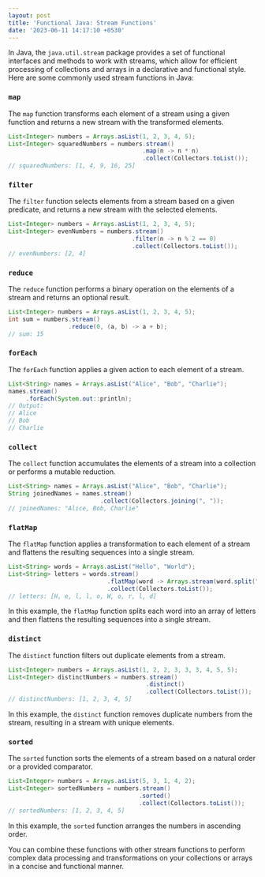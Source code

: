 ```yaml
---
layout: post
title: 'Functional Java: Stream Functions'
date: '2023-06-11 14:17:10 +0530'
---
```


In Java, the `java.util.stream` package provides a set of functional interfaces and methods to work with streams, which allow for efficient processing of collections and arrays in a declarative and functional style. Here are some commonly used stream functions in Java:

### `map`

The `map` function transforms each element of a stream using a given function and returns a new stream with the transformed elements.

```java
List<Integer> numbers = Arrays.asList(1, 2, 3, 4, 5);
List<Integer> squaredNumbers = numbers.stream()
                                      .map(n -> n * n)
                                      .collect(Collectors.toList());
// squaredNumbers: [1, 4, 9, 16, 25]
```

### `filter`

The `filter` function selects elements from a stream based on a given predicate, and returns a new stream with the selected elements.

```java
List<Integer> numbers = Arrays.asList(1, 2, 3, 4, 5);
List<Integer> evenNumbers = numbers.stream()
                                   .filter(n -> n % 2 == 0)
                                   .collect(Collectors.toList());
// evenNumbers: [2, 4]
```

### `reduce`

The `reduce` function performs a binary operation on the elements of a stream and returns an optional result.

```java
List<Integer> numbers = Arrays.asList(1, 2, 3, 4, 5);
int sum = numbers.stream()
                 .reduce(0, (a, b) -> a + b);
// sum: 15
```

### `forEach`

The `forEach` function applies a given action to each element of a stream.

```java
List<String> names = Arrays.asList("Alice", "Bob", "Charlie");
names.stream()
     .forEach(System.out::println);
// Output:
// Alice
// Bob
// Charlie
```

### `collect`

The `collect` function accumulates the elements of a stream into a collection or performs a mutable reduction.

```java
List<String> names = Arrays.asList("Alice", "Bob", "Charlie");
String joinedNames = names.stream()
                          .collect(Collectors.joining(", "));
// joinedNames: "Alice, Bob, Charlie"
```

### `flatMap`

The `flatMap` function applies a transformation to each element of a stream and flattens the resulting sequences into a single stream.

```java
List<String> words = Arrays.asList("Hello", "World");
List<String> letters = words.stream()
                            .flatMap(word -> Arrays.stream(word.split("")))
                            .collect(Collectors.toList());
// letters: [H, e, l, l, o, W, o, r, l, d]
```

In this example, the `flatMap` function splits each word into an array of letters and then flattens the resulting sequences into a single stream.

### `distinct`

The `distinct` function filters out duplicate elements from a stream.

```java
List<Integer> numbers = Arrays.asList(1, 2, 2, 3, 3, 3, 4, 5, 5);
List<Integer> distinctNumbers = numbers.stream()
                                       .distinct()
                                       .collect(Collectors.toList());
// distinctNumbers: [1, 2, 3, 4, 5]
```

In this example, the `distinct` function removes duplicate numbers from the stream, resulting in a stream with unique elements.

### `sorted`

The `sorted` function sorts the elements of a stream based on a natural order or a provided comparator.

```java
List<Integer> numbers = Arrays.asList(5, 3, 1, 4, 2);
List<Integer> sortedNumbers = numbers.stream()
                                     .sorted()
                                     .collect(Collectors.toList());
// sortedNumbers: [1, 2, 3, 4, 5]
```

In this example, the `sorted` function arranges the numbers in ascending order.

You can combine these functions with other stream functions to perform complex data processing and transformations on your collections or arrays in a concise and functional manner.